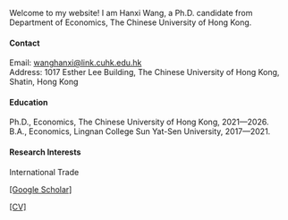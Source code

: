 

Welcome to my website! I am Hanxi Wang, a Ph.D. candidate from Department of Economics, The Chinese University of Hong Kong.

#### Contact

Email: wanghanxi@link.cuhk.edu.hk\
Address: 1017 Esther Lee Building, The Chinese University of Hong Kong, Shatin, Hong Kong

#### Education
Ph.D., Economics, The Chinese University of Hong Kong, 2021—2026.\
B.A., Economics, Lingnan College Sun Yat-Sen University, 2017—2021.

#### Research Interests
International Trade

[[Google Scholar]](https://scholar.google.com.hk/citations?view_op=list_works&hl=zh-CN&user=x2QtFMgAAAAJ&gmla=AETOMgGDd6KAT6rKgGn6RhySV8Up-Hj2u6dtOvml_ebPKvsTKiNbqfkeDrkDxeBO04VpJyslEV3PzL4DsDHa2zhcOE7hsBEOnlSToATxLOlWlKXkS1GgrKc)

[[CV]](https://www.dropbox.com/scl/fi/v76uk2vuz69e5er2by29w/Hanxi-Wang_CV.pdf?rlkey=9lfvr7lj6cf5fn58co70evty5&st=i6my4s3c&dl=0)